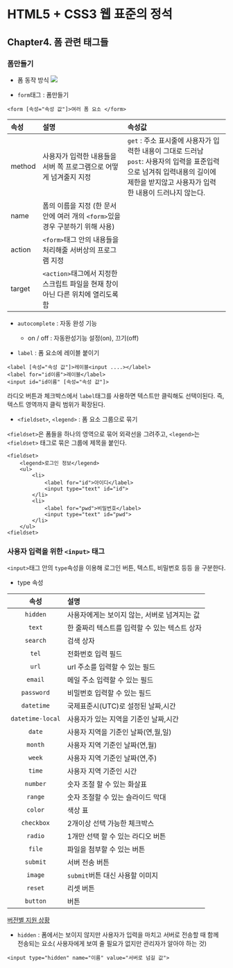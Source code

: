 # HTML5 + CSS3 웹 표준의 정석

## Chapter4. 폼 관련 태그들

### 폼만들기

* 폼 동작 방식
![](https://simfatic.com/forms/help/v40/form-working.jpg)

* `form`태그 : 폼만들기
```erb
<form [속성="속성 값"]>여러 폼 요소 </form>
```

| 속성 | 설명 |속성값|
|:--------|:--------|:--------|
|method|사용자가 입력한 내용들을 서버 쪽 프로그램으로 어떻게 넘겨줄지 지정|`get` : 주소 표시줄에 사용자가 입력한 내용이 그대로 드러남 <br> `post`: 사용자의 입력을 표준입력으로 넘겨줘 입력내용의 길이에 제한을 받지않고 사용자가 입력한 내용이 드러나지 않는다.|
|name|폼의 이름을 지정 (한 문서 안에 여러 개의 `<form>`있을 경우 구분하기 위해 사용)||
|action|`<form>`태그 안의 내용들을 처리해줄 서버상의 프로그램 지정||
|target|`<action>`태그에서 지정한 스크립트 파일을 현재 창이 아닌 다른 위치에 열리도록 함||

* `autocomplete` : 자동 완성 기능
	* on / off : 자동완성기능 설정(on), 끄기(off)

* `label` : 폼 요소에 레이블 붙이기
```erb
<label [속성="속성 값"]>레이블<input ....></label>
<label for="id이름">레이블</label>
<input id="id이름" [속성="속성 값"]>
```

라디오 버튼과 체크박스에서 `label`태그를 사용하면 텍스트만 클릭해도 선택이된다. 즉, 텍스트 영역까지 클릭 범위가 확장된다.

* `<fieldset>`, `<legend>` : 폼 요소 그룹으로 묶기

`<fieldset>`은 폼들을 하나의 영역으로 묶어 외곽선을 그려주고, `<legend>`는 `<fieldset>` 태그로 묶은 그룹에 제목을 붙인다.
```erb
<fieldset>
	<legend>로그인 정보</legend>
	<ul>
		<li>
			<label for="id">아이디</label>
			<input type="text" id="id">
		</li>
		<li>
			<label for="pwd">비밀번호</label>
			<input type="text" id="pwd">
		</li>
	</ul>
<fieldset>
```

### 사용자 입력을 위한 `<input>` 태그

`<input>`태그 안의 `type`속성을 이용해 로그인 버튼, 텍스트, 비밀번호 등등 을 구분한다.

* type 속성

| 속성 | 설명 |
|:--------:|:--------|
|`hidden`|사용자에게는 보이지 않는, 서버로 넘겨지는 값|
|`text`|한 줄짜리 텍스트를 입력할 수 있는 텍스트 상자|
|`search`|검색 상자|
|`tel`|전화번호 입력 필드|
|`url`|url 주소를 입력할 수 있는 필드|
|`email`|메일 주소 입력할 수 있는 필드|
|`password`|비밀번호 입력할 수 있는 필드|
|`datetime`|국제표준시(UTC)로 설정된 날짜,시간|
|`datetime-local`|사용자가 있는 지역을 기준인 날짜,시간|
|`date`|사용자 지역을 기준인 날짜(연,월,일)|
|`month`|사용자 지역 기준인 날짜(연,월)|
|`week`|사용자 지역 기준인 날짜(연,주)|
|`time`|사용자 지역 기준인 시간|
|`number`|숫자 조절 할 수 있는 화살표|
|`range`|숫자 조절할 수 있는 슬라이드 막대|
|`color`|색상 표|
|`checkbox`|2개이상 선택 가능한 체크박스|
|`radio`|1개만 선택 할 수 있는 라디오 버튼|
|`file`|파일을 첨부할 수 있는 버튼|
|`submit`|서버 전송 버튼|
|`image`|`submit`버튼 대신 사용할 이미지|
|`reset`|리셋 버튼|
|`button`|버튼|

[버전별 지원 상황](http://caniuse.com)

* `hidden` : 폼에서는 보이지 않지만 사용자가 입력을 마치고 서버로 전송할 때 함께 전송되는 요소( 사용자에게 보여 줄 필요가 없지만 관리자가 알아야 하는 것)
```erb
<input type="hidden" name="이름" value="서버로 넘길 값">
```
